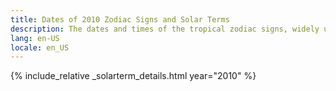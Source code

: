 ```yaml
---
title: Dates of 2010 Zodiac Signs and Solar Terms
description: The dates and times of the tropical zodiac signs, widely used in western astrology, and solar terms of year 2010
lang: en-US
locale: en_US
---
```

{% include_relative _solarterm_details.html year="2010" %}

